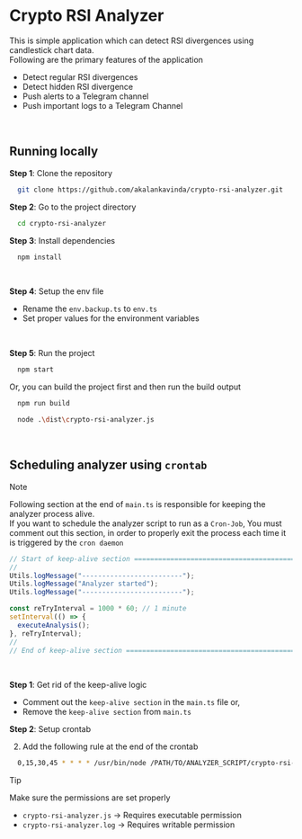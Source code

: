 # Crypto RSI Analyzer

This is simple application which can detect RSI divergences using candlestick chart data.<br>Following are the primary features of the application

- Detect regular RSI divergences
- Detect hidden RSI divergence
- Push alerts to a Telegram channel
- Push important logs to a Telegram Channel

&nbsp;

## Running locally

**Step 1**: Clone the repository

```bash
  git clone https://github.com/akalankavinda/crypto-rsi-analyzer.git
```

**Step 2**: Go to the project directory

```bash
  cd crypto-rsi-analyzer
```

**Step 3**: Install dependencies

```bash
  npm install
```

&nbsp;

**Step 4**: Setup the env file

- Rename the `env.backup.ts` to `env.ts`
- Set proper values for the environment variables

&nbsp;

**Step 5**: Run the project

```bash
  npm start
```

Or, you can build the project first and then run the build output

```bash
  npm run build
```

```bash
  node .\dist\crypto-rsi-analyzer.js
```

&nbsp;

## Scheduling analyzer using `crontab`

> [!NOTE]
> Following section at the end of `main.ts` is responsible for keeping the analyzer process alive.
> <br>
> If you want to schedule the analyzer script to run as a `Cron-Job`, You must comment out this section, in order to properly exit the process each time it is triggered by the `cron daemon`
>
> ```ts
> // Start of keep-alive section ================================================
> //
> Utils.logMessage("-------------------------");
> Utils.logMessage("Analyzer started");
> Utils.logMessage("-------------------------");
>
> const reTryInterval = 1000 * 60; // 1 minute
> setInterval(() => {
>   executeAnalysis();
> }, reTryInterval);
> //
> // End of keep-alive section ===================================================
> ```

&nbsp;

**Step 1**: Get rid of the keep-alive logic

- Comment out the `keep-alive section` in the `main.ts` file or,
- Remove the `keep-alive section` from `main.ts`

**Step 2**: Setup crontab

2. Add the following rule at the end of the crontab

```bash
  0,15,30,45 * * * * /usr/bin/node /PATH/TO/ANALYZER_SCRIPT/crypto-rsi-analyzer.js >> /PATH/TO/LOG_FILE/crypto-rsi-analyzer.log 2>&1
```

> [!TIP]
> Make sure the permissions are set properly
>
> - `crypto-rsi-analyzer.js` -> Requires executable permission
> - `crypto-rsi-analyzer.log` -> Requires writable permission
